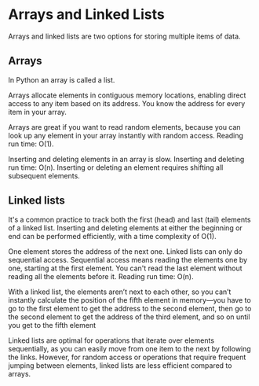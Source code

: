 # Arrays and Linked Lists

Arrays and linked lists are two options for storing multiple items of data.

## Arrays

In Python an array is called a list.

Arrays allocate elements in contiguous memory locations, enabling direct access to any item based on its address. You know the address for every item in your array.

Arrays are great if you want to read random elements, because you can look up any element in your array instantly with random access. Reading run time: O(1).

Inserting and deleting elements in an array is slow. Inserting and deleting run time: O(n). Inserting or deleting an element requires shifting all subsequent elements. 

## Linked lists

It's a common practice to track both the first (head) and last (tail) elements of a linked list. Inserting and deleting elements at either the beginning or end can be performed efficiently, with a time complexity of O(1).

One element stores the address of the next one. Linked lists can only do sequential access. Sequential access means reading the elements one by one, starting at the first element. You can't read the last element without reading all the elements before it. Reading run time: O(n).

With a linked list, the elements aren’t next to each other, so you can’t instantly calculate the position of the fifth element in memory—you have to go to the first element to get the address to the second element, then go to the second element to get the address of the third element, and so on until you get to the fifth element

Linked lists are optimal for operations that iterate over elements sequentially, as you can easily move from one item to the next by following the links. However, for random access or operations that require frequent jumping between elements, linked lists are less efficient compared to arrays.
